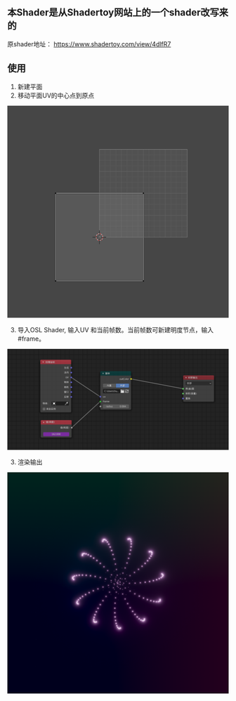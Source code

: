 ## 本Shader是从Shadertoy网站上的一个shader改写来的
原shader地址： https://www.shadertoy.com/view/4dlfR7

## 使用
1. 新建平面
2. 移动平面UV的中心点到原点

![avatar](./UV.png)

3. 导入OSL Shader, 输入UV 和当前帧数。当前帧数可新建明度节点，输入#frame。

![avatar](./Shading.png)

3. 渲染输出

![avatar](./out.png)
